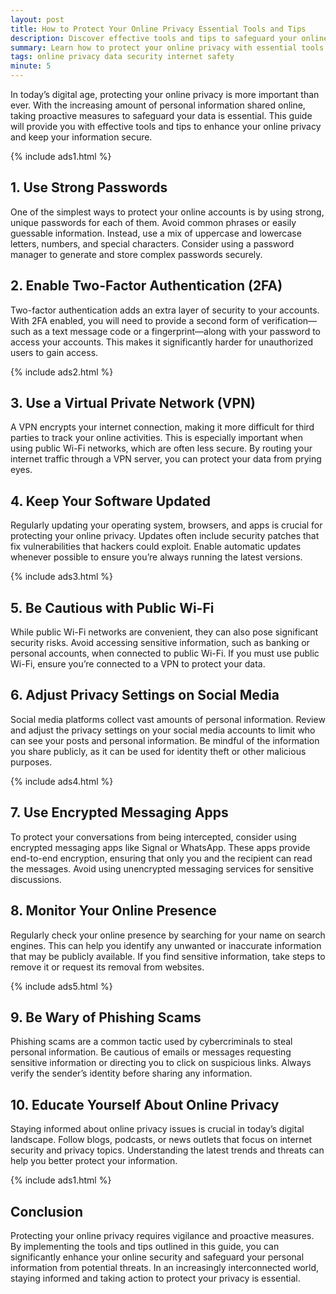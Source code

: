 ```yaml
---
layout: post
title: How to Protect Your Online Privacy Essential Tools and Tips
description: Discover effective tools and tips to safeguard your online privacy in an increasingly digital world.
summary: Learn how to protect your online privacy with essential tools and practical tips for safer browsing and data security.
tags: online privacy data security internet safety
minute: 5
---
```


In today’s digital age, protecting your online privacy is more important than ever. With the increasing amount of personal information shared online, taking proactive measures to safeguard your data is essential. This guide will provide you with effective tools and tips to enhance your online privacy and keep your information secure.

{% include ads1.html %}

## 1. Use Strong Passwords
One of the simplest ways to protect your online accounts is by using strong, unique passwords for each of them. Avoid common phrases or easily guessable information. Instead, use a mix of uppercase and lowercase letters, numbers, and special characters. Consider using a password manager to generate and store complex passwords securely.

## 2. Enable Two-Factor Authentication (2FA)
Two-factor authentication adds an extra layer of security to your accounts. With 2FA enabled, you will need to provide a second form of verification—such as a text message code or a fingerprint—along with your password to access your accounts. This makes it significantly harder for unauthorized users to gain access.

{% include ads2.html %}

## 3. Use a Virtual Private Network (VPN)
A VPN encrypts your internet connection, making it more difficult for third parties to track your online activities. This is especially important when using public Wi-Fi networks, which are often less secure. By routing your internet traffic through a VPN server, you can protect your data from prying eyes.

## 4. Keep Your Software Updated
Regularly updating your operating system, browsers, and apps is crucial for protecting your online privacy. Updates often include security patches that fix vulnerabilities that hackers could exploit. Enable automatic updates whenever possible to ensure you’re always running the latest versions.

{% include ads3.html %}

## 5. Be Cautious with Public Wi-Fi
While public Wi-Fi networks are convenient, they can also pose significant security risks. Avoid accessing sensitive information, such as banking or personal accounts, when connected to public Wi-Fi. If you must use public Wi-Fi, ensure you’re connected to a VPN to protect your data.

## 6. Adjust Privacy Settings on Social Media
Social media platforms collect vast amounts of personal information. Review and adjust the privacy settings on your social media accounts to limit who can see your posts and personal information. Be mindful of the information you share publicly, as it can be used for identity theft or other malicious purposes.

{% include ads4.html %}

## 7. Use Encrypted Messaging Apps
To protect your conversations from being intercepted, consider using encrypted messaging apps like Signal or WhatsApp. These apps provide end-to-end encryption, ensuring that only you and the recipient can read the messages. Avoid using unencrypted messaging services for sensitive discussions.

## 8. Monitor Your Online Presence
Regularly check your online presence by searching for your name on search engines. This can help you identify any unwanted or inaccurate information that may be publicly available. If you find sensitive information, take steps to remove it or request its removal from websites.

{% include ads5.html %}

## 9. Be Wary of Phishing Scams
Phishing scams are a common tactic used by cybercriminals to steal personal information. Be cautious of emails or messages requesting sensitive information or directing you to click on suspicious links. Always verify the sender’s identity before sharing any information.

## 10. Educate Yourself About Online Privacy
Staying informed about online privacy issues is crucial in today’s digital landscape. Follow blogs, podcasts, or news outlets that focus on internet security and privacy topics. Understanding the latest trends and threats can help you better protect your information.

{% include ads1.html %}

## Conclusion
Protecting your online privacy requires vigilance and proactive measures. By implementing the tools and tips outlined in this guide, you can significantly enhance your online security and safeguard your personal information from potential threats. In an increasingly interconnected world, staying informed and taking action to protect your privacy is essential.

